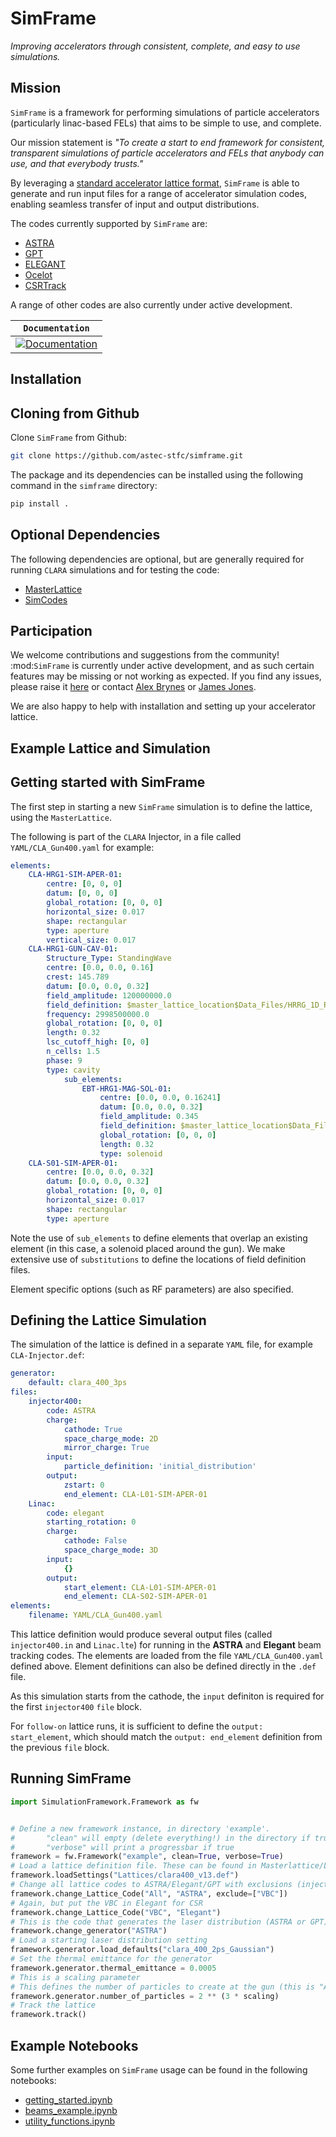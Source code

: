 # SimFrame
*Improving accelerators through consistent, complete, and easy to use simulations.*

## Mission
`SimFrame` is a framework for performing simulations of particle accelerators (particularly linac-based FELs) that aims to be simple to use, and complete.

Our mission statement is *"To create a start to end framework for consistent, transparent simulations of particle accelerators and FELs that anybody can use, and that everybody trusts."*

By leveraging a [standard accelerator lattice format](https://github.com/astec-stfc/masterlattice.git), `SimFrame` is able to generate and run input files for a range of accelerator simulation codes, enabling seamless transfer of input and output distributions. 

The codes currently supported by `SimFrame` are:

* [ASTRA](https://www.desy.de/~mpyflo/)
* [GPT](https://pulsar.nl/)
* [ELEGANT](https://www.aps.anl.gov/Accelerator-Operations-Physics/Software)
* [Ocelot](https://github.com/ocelot-collab/ocelot)
* [CSRTrack](https://www.desy.de/xfel-beam/csrtrack/)

A range of other codes are also currently under active development. 

**`Documentation`** |
------------------- |
[![Documentation](https://img.shields.io/badge/simframe-documentation-blue.svg)](https://acceleratorsimframe.readthedocs.io/)  |

## Installation

Cloning from Github
-------------------

Clone `SimFrame` from Github:

```bash
git clone https://github.com/astec-stfc/simframe.git
```

The package and its dependencies can be installed using the following command in the `simframe` directory:

```bash
pip install .
```
    
Optional Dependencies
---------------------

The following dependencies are optional, but are generally required for running ``CLARA`` simulations and for testing the code:

* [MasterLattice](https://github.com/astec-stfc/masterlattice.git)
* [SimCodes](https://github.com/astec-stfc/simcodes.git)

Participation
-------------

We welcome contributions and suggestions from the community! :mod:`SimFrame` is 
currently under active development, and as such certain features may be missing 
or not working as expected. If you find any issues, please raise it 
[here](https://github.com/astec-stfc/simframe/issues) or contact 
[Alex Brynes](mailto:alexander.brynes@stfc.ac.uk) or 
[James Jones](james.jones@stfc.ac.uk).

We are also happy to help with installation and setting up your accelerator lattice. 

## Example Lattice and Simulation

Getting started with SimFrame
-----------------------------

The first step in starting a new `SimFrame` simulation is to define the lattice, using the `MasterLattice`.

The following is part of the ``CLARA`` Injector, in a file  called ``YAML/CLA_Gun400.yaml`` for example:

```yaml
elements:
    CLA-HRG1-SIM-APER-01:
        centre: [0, 0, 0]
        datum: [0, 0, 0]
        global_rotation: [0, 0, 0]
        horizontal_size: 0.017
        shape: rectangular
        type: aperture
        vertical_size: 0.017
    CLA-HRG1-GUN-CAV-01:
        Structure_Type: StandingWave
        centre: [0.0, 0.0, 0.16]
        crest: 145.789
        datum: [0.0, 0.0, 0.32]
        field_amplitude: 120000000.0
        field_definition: $master_lattice_location$Data_Files/HRRG_1D_RF.hdf5
        frequency: 2998500000.0
        global_rotation: [0, 0, 0]
        length: 0.32
        lsc_cutoff_high: [0, 0]
        n_cells: 1.5
        phase: 9
        type: cavity
            sub_elements:
                EBT-HRG1-MAG-SOL-01:
                    centre: [0.0, 0.0, 0.16241]
                    datum: [0.0, 0.0, 0.32]
                    field_amplitude: 0.345
                    field_definition: $master_lattice_location$Data_Files/HRRG_combined_sols_100mm_onaxis.hdf5
                    global_rotation: [0, 0, 0]
                    length: 0.32
                    type: solenoid
    CLA-S01-SIM-APER-01:
        centre: [0.0, 0.0, 0.32]
        datum: [0.0, 0.0, 0.32]
        global_rotation: [0, 0, 0]
        horizontal_size: 0.017
        shape: rectangular
        type: aperture
```

Note the use of ``sub_elements`` to define elements that overlap an existing element (in this case, a solenoid placed around the gun). 
We make extensive use of `substitutions` to define the locations of field definition files.

Element specific options (such as RF parameters) are also specified.

Defining the Lattice Simulation
-------------------------------

The simulation of the lattice is defined in a separate ``YAML`` file, for example ``CLA-Injector.def``:

```yaml
generator:
    default: clara_400_3ps
files:
    injector400:
        code: ASTRA
        charge:
            cathode: True
            space_charge_mode: 2D
            mirror_charge: True
        input:
            particle_definition: 'initial_distribution'
        output:
            zstart: 0
            end_element: CLA-L01-SIM-APER-01
    Linac:
        code: elegant
        starting_rotation: 0
        charge:
            cathode: False
            space_charge_mode: 3D
        input:
            {}
        output:
            start_element: CLA-L01-SIM-APER-01
            end_element: CLA-S02-SIM-APER-01
elements:
    filename: YAML/CLA_Gun400.yaml
```

This lattice definition would produce several output files (called ``injector400.in`` and ``Linac.lte``) for running in the **ASTRA** and **Elegant** beam tracking codes.
The elements are loaded from the file ``YAML/CLA_Gun400.yaml`` defined above. Element definitions can also be defined directly in the ``.def`` file.

As this simulation starts from the cathode, the ``input`` definiton is required for the first `injector400` ``file`` block. 

For `follow-on` lattice runs, it is sufficient to define the ``output: start_element``, which should match the ``output: end_element`` definition 
from the previous ``file`` block.


Running SimFrame
----------------

```python
import SimulationFramework.Framework as fw


# Define a new framework instance, in directory 'example'.
#       "clean" will empty (delete everything!) in the directory if true
#       "verbose" will print a progressbar if true
framework = fw.Framework("example", clean=True, verbose=True)
# Load a lattice definition file. These can be found in Masterlattice/Lattices by default.
framework.loadSettings("Lattices/clara400_v13.def")
# Change all lattice codes to ASTRA/Elegant/GPT with exclusions (injector can not be done in Elegant)
framework.change_Lattice_Code("All", "ASTRA", exclude=["VBC"])
# Again, but put the VBC in Elegant for CSR
framework.change_Lattice_Code("VBC", "Elegant")
# This is the code that generates the laser distribution (ASTRA or GPT)
framework.change_generator("ASTRA")
# Load a starting laser distribution setting
framework.generator.load_defaults("clara_400_2ps_Gaussian")
# Set the thermal emittance for the generator
framework.generator.thermal_emittance = 0.0005
# This is a scaling parameter
# This defines the number of particles to create at the gun (this is "ASTRA generator" which creates distributions)
framework.generator.number_of_particles = 2 ** (3 * scaling)
# Track the lattice
framework.track()
```

Example Notebooks
-----------------

Some further examples on `SimFrame` usage can be found in the following notebooks:

* [getting_started.ipynb](./examples/notebooks/getting_started.ipynb)
* [beams_example.ipynb](./examples/notebooks/beams_example.ipynb)
* [utility_functions.ipynb](./examples/notebooks/utility_functions.ipynb)

